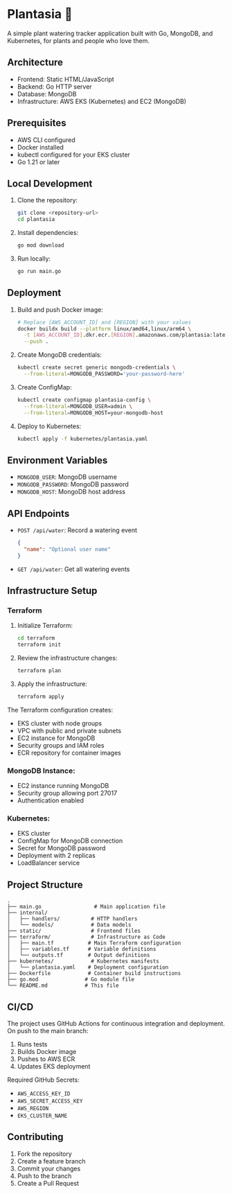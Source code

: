 # Plantasia 🌿

A simple plant watering tracker application built with Go, MongoDB, and Kubernetes, for plants and people who love them.

## Architecture

- Frontend: Static HTML/JavaScript
- Backend: Go HTTP server
- Database: MongoDB
- Infrastructure: AWS EKS (Kubernetes) and EC2 (MongoDB)

## Prerequisites

- AWS CLI configured
- Docker installed
- kubectl configured for your EKS cluster
- Go 1.21 or later

## Local Development

1. Clone the repository:
   ```bash
   git clone <repository-url>
   cd plantasia
   ```

2. Install dependencies:
   ```bash
   go mod download
   ```

3. Run locally:
   ```bash
   go run main.go
   ```

## Deployment

1. Build and push Docker image:
   ```bash
   # Replace [AWS_ACCOUNT_ID] and [REGION] with your values
   docker buildx build --platform linux/amd64,linux/arm64 \
     -t [AWS_ACCOUNT_ID].dkr.ecr.[REGION].amazonaws.com/plantasia:latest \
     --push .
   ```

2. Create MongoDB credentials:
   ```bash
   kubectl create secret generic mongodb-credentials \
     --from-literal=MONGODB_PASSWORD='your-password-here'
   ```

3. Create ConfigMap:
   ```bash
   kubectl create configmap plantasia-config \
     --from-literal=MONGODB_USER=admin \
     --from-literal=MONGODB_HOST=your-mongodb-host
   ```

4. Deploy to Kubernetes:
   ```bash
   kubectl apply -f kubernetes/plantasia.yaml
   ```

## Environment Variables

- `MONGODB_USER`: MongoDB username
- `MONGODB_PASSWORD`: MongoDB password
- `MONGODB_HOST`: MongoDB host address

## API Endpoints

- `POST /api/water`: Record a watering event
  ```json
  {
    "name": "Optional user name"
  }
  ```

- `GET /api/water`: Get all watering events

## Infrastructure Setup

### Terraform

1. Initialize Terraform:
   ```bash
   cd terraform
   terraform init
   ```

2. Review the infrastructure changes:
   ```bash
   terraform plan
   ```

3. Apply the infrastructure:
   ```bash
   terraform apply
   ```

The Terraform configuration creates:
- EKS cluster with node groups
- VPC with public and private subnets
- EC2 instance for MongoDB
- Security groups and IAM roles
- ECR repository for container images

### MongoDB Instance:
- EC2 instance running MongoDB
- Security group allowing port 27017
- Authentication enabled

### Kubernetes:
- EKS cluster
- ConfigMap for MongoDB connection
- Secret for MongoDB password
- Deployment with 2 replicas
- LoadBalancer service

## Project Structure
```
.
├── main.go                 # Main application file
├── internal/              
│   ├── handlers/          # HTTP handlers
│   └── models/            # Data models
├── static/                # Frontend files
├── terraform/             # Infrastructure as Code
│   ├── main.tf           # Main Terraform configuration
│   ├── variables.tf      # Variable definitions
│   └── outputs.tf        # Output definitions
├── kubernetes/            # Kubernetes manifests
│   └── plantasia.yaml    # Deployment configuration
├── Dockerfile            # Container build instructions
├── go.mod               # Go module file
└── README.md            # This file
```

## CI/CD

The project uses GitHub Actions for continuous integration and deployment. On push to the main branch:
1. Runs tests
2. Builds Docker image
3. Pushes to AWS ECR
4. Updates EKS deployment

Required GitHub Secrets:
- `AWS_ACCESS_KEY_ID`
- `AWS_SECRET_ACCESS_KEY`
- `AWS_REGION`
- `EKS_CLUSTER_NAME`

## Contributing

1. Fork the repository
2. Create a feature branch
3. Commit your changes
4. Push to the branch
5. Create a Pull Request